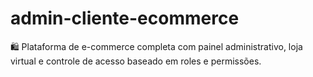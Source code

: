 # admin-cliente-ecommerce
🛍️ Plataforma de e-commerce completa com painel administrativo, loja virtual e controle de acesso baseado em roles e permissões.
